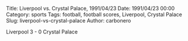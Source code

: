 Title: Liverpool vs. Crystal Palace, 1991/04/23
Date: 1991/04/23 00:00
Category: sports
Tags: football, football scores, Liverpool, Crystal Palace
Slug: liverpool-vs-crystal-palace
Author: carbonero


Liverpool 3 - 0 Crystal Palace
